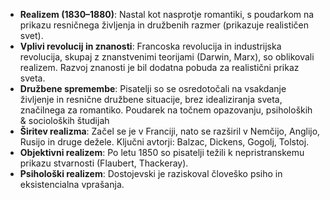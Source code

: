 - **Realizem (1830–1880)**: Nastal kot nasprotje romantiki, s poudarkom na prikazu resničnega življenja in družbenih razmer (prikazuje realističen svet).
- **Vplivi revolucij in znanosti**: Francoska revolucija in industrijska revolucija, skupaj z znanstvenimi teorijami (Darwin, Marx), so oblikovali realizem. Razvoj znanosti je bil dodatna pobuda za realistični prikaz sveta.
- **Družbene spremembe**: Pisatelji so se osredotočali na vsakdanje življenje in resnične družbene situacije, brez idealiziranja sveta, značilnega za romantiko. Poudarek na točnem opazovanju, psiholoških & socioloških študijah
- **Širitev realizma**: Začel se je v Franciji, nato se razširil v Nemčijo, Anglijo, Rusijo in druge dežele. Ključni avtorji: Balzac, Dickens, Gogolj, Tolstoj.
- **Objektivni realizem**: Po letu 1850 so pisatelji težili k nepristranskemu prikazu stvarnosti (Flaubert, Thackeray).
- **Psihološki realizem**: Dostojevski je raziskoval človeško psiho in eksistencialna vprašanja.